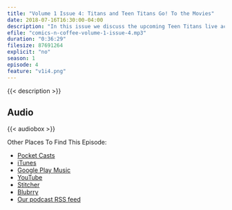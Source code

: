 ```yaml
---
title: "Volume 1 Issue 4: Titans and Teen Titans Go! To the Movies"
date: 2018-07-16T16:30:00-04:00
description: "In this issue we discuss the upcoming Teen Titans live action TV show called Titans as well as the Teen Titans Go! movie."
efile: "comics-n-coffee-volume-1-issue-4.mp3"
duration: "0:36:29"
filesize: 87691264
explicit: "no"
season: 1
episode: 4
feature: "v1i4.png"
---
```


{{< description >}}

## <span class="fas fa-podcast"></span> Audio

{{< audiobox >}}

Other Places To Find This Episode:

- [Pocket Casts](https://pca.st/KIfs)
- [iTunes](https://itunes.apple.com/us/podcast/comics-n-coffee-podcast/id1405490125)
- [Google Play Music](https://playmusic.app.goo.gl/?ibi=com.google.PlayMusic&isi=691797987&ius=googleplaymusic&apn=com.google.android.music&link=https://play.google.com/music/m/Ikiure5dl6s2vpapy6fqafpfbom?t%3DComics_%27N%27_Coffee_Podcast%26pcampaignid%3DMKT-na-all-co-pr-mu-pod-16)
- [YouTube](https://youtu.be/WXJTT_cPIzg)
- [Stitcher](https://www.stitcher.com/s?fid=%22203396%22&refid=stpr)
- [Blubrry](https://www.blubrry.com/comicsncoffee/)
- [Our podcast RSS feed](https://www.ComicsNCoffee.com/podcast/index.xml)
